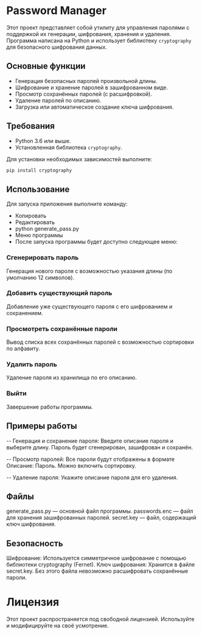 # Password Manager

Этот проект представляет собой утилиту для управления паролями с поддержкой их генерации, шифрования, хранения и удаления. Программа написана на Python и использует библиотеку `cryptography` для безопасного шифрования данных.

## Основные функции

- Генерация безопасных паролей произвольной длины.
- Шифрование и хранение паролей в зашифрованном виде.
- Просмотр сохранённых паролей (с расшифровкой).
- Удаление паролей по описанию.
- Загрузка или автоматическое создание ключа шифрования.

## Требования

- Python 3.6 или выше.
- Установленная библиотека `cryptography`.

Для установки необходимых зависимостей выполните:

```bash
pip install cryptography
```
## Использование
Для запуска приложения выполните команду:

- Копировать
- Редактировать
- python generate_pass.py
- Меню программы
- После запуска программы будет доступно следующее меню:

### Сгенерировать пароль
Генерация нового пароля с возможностью указания длины (по умолчанию 12 символов).

### Добавить существующий пароль
Добавление уже существующего пароля с его шифрованием и сохранением.

### Просмотреть сохранённые пароли
Вывод списка всех сохранённых паролей с возможностью сортировки по алфавиту.

### Удалить пароль
Удаление пароля из хранилища по его описанию.

### Выйти
Завершение работы программы.

## Примеры работы
-- Генерация и сохранение пароля: Введите описание пароля и выберите длину. Пароль будет сгенерирован, зашифрован и сохранён.

-- Просмотр паролей: Все пароли будут отображены в формате Описание: Пароль. Можно включить сортировку.

-- Удаление пароля: Укажите описание пароля для его удаления.

## Файлы
generate_pass.py — основной файл программы.
passwords.enc — файл для хранения зашифрованных паролей.
secret.key — файл, содержащий ключ шифрования.

## Безопасность
Шифрование: Используется симметричное шифрование с помощью библиотеки cryptography (Fernet).
Ключ шифрования: Хранится в файле secret.key. Без этого файла невозможно расшифровать сохранённые пароли.

# Лицензия
Этот проект распространяется под свободной лицензией. Используйте и модифицируйте на своё усмотрение.


